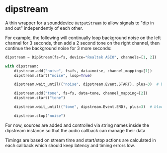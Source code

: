 # dipstream

A thin wrapper for a [sounddevice](https://python-sounddevice.readthedocs.io/en/latest/) `OutputStream` to allow signals to "dip in and out" independently of each other.

For example, the following will continually loop background noise on the left channel for 3 seconds, then add a 2 second tone on the right channel, then continue the background noise for 3 more seconds:

```python
dipstream = DipStream(fs=fs, device="Realtek ASIO", channels=[1, 2])

with dipstream:
    dipstream.add("noise", fs=fs, data=noise, channel_mapping=[1])
    dipstream.start("noise", loop=True)

    dipstream.wait_until(("noise", dipstream.Event.START), plus=3)  # blocking

    dipstream.add("tone", fs=fs, data=tone, channel_mapping=[2])
    dipstream.start("tone")

    dipstream.wait_until(("tone", dipstream.Event.END), plus=3)  # blocking

    dipstream.stop("noise")
```

For now, sources are added and controlled via string names inside the dipstream instance so that the audio callback can manage their data.

Timings are based on stream time and start/stop actions are calculated in each callback which should keep latency and timing errors low.